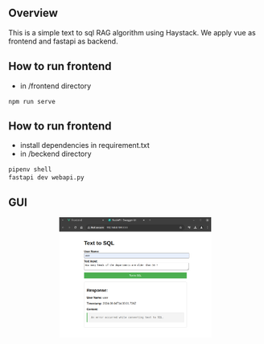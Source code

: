 ## Overview
This is a simple text to sql RAG algorithm using Haystack. We apply vue as frontend and fastapi as backend.


## How to run frontend
- in <repository>/frontend directory
```
npm run serve
```


## How to run frontend
- install dependencies in requirement.txt
- in <repository>/beckend directory
```
pipenv shell
fastapi dev webapi.py
```

## GUI
<p align="center">
  <img src="https://github.com/ChienTeLee/text_to_sql/raw/master/img/example_img.png" width="60%" height="55%"> 
</p>
